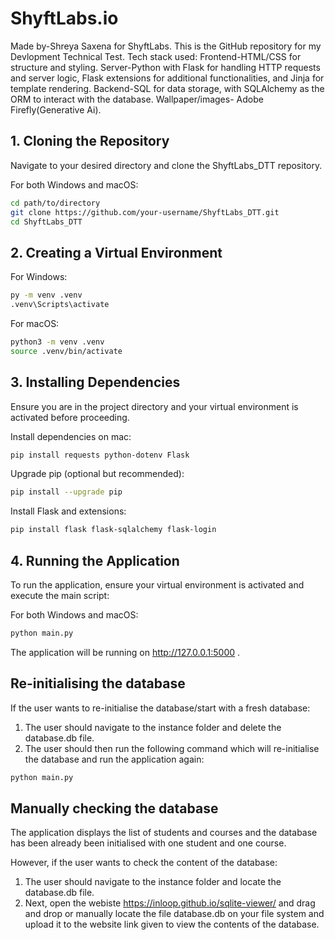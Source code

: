 # ShyftLabs.io
Made by-Shreya Saxena for ShyftLabs. This is the GitHub repository for my Devlopment Technical Test.
Tech stack used: 
Frontend-HTML/CSS for structure and styling.
Server-Python with Flask for handling HTTP requests and server logic, Flask extensions for additional functionalities, and Jinja for template rendering.
Backend-SQL for data storage, with SQLAlchemy as the ORM to interact with the database.
Wallpaper/images- Adobe Firefly(Generative Ai).

## 1. Cloning the Repository

Navigate to your desired directory and clone the ShyftLabs_DTT repository.

For both Windows and macOS:

```sh
cd path/to/directory
git clone https://github.com/your-username/ShyftLabs_DTT.git
cd ShyftLabs_DTT
```
## 2. Creating a Virtual Environment

For Windows:
```sh
py -m venv .venv
.venv\Scripts\activate
```

For macOS:
```sh
python3 -m venv .venv
source .venv/bin/activate
```

## 3. Installing Dependencies

Ensure you are in the project directory and your virtual environment is activated before proceeding.

Install dependencies on mac:
```sh
pip install requests python-dotenv Flask
```
Upgrade pip (optional but recommended):
```sh
pip install --upgrade pip
```
Install Flask and extensions:
```sh
pip install flask flask-sqlalchemy flask-login
```
## 4. Running the Application

To run the application, ensure your virtual environment is activated and execute the main script:

For both Windows and macOS:
```sh
python main.py
```
The application will be running on http://127.0.0.1:5000 .

## Re-initialising the database 
If the user wants to re-initialise the database/start with a fresh database:
1. The user should navigate to the instance folder and delete the database.db file.
2. The user should then run the following command which will re-initialise the database and run the application again:
```sh
python main.py
```

## Manually checking the database
The application displays the list of students and courses and the database has been already been initialised with one student and one course.

However, if the user wants to check the content of the database:
1. The user should navigate to the instance folder and locate the database.db file.
2. Next, open the webiste https://inloop.github.io/sqlite-viewer/ and drag and drop or manually locate the file database.db on your file system and upload it to the website link given to view the contents of the database. 
